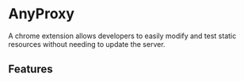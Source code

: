 # AnyProxy

A chrome extension allows developers to easily modify and test static resources without needing to update the server.

## Features